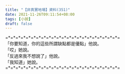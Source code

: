 ```yaml
---
title: "【非真實地場】資料(351)"
date: 2021-11-26T09:11:54+08:00
tags: [小說]
draft: false
---
```


=\*=\*=\*=\*=\*=\*=\*=\*=\*=\*=\*=\*=\*=\*=\*=\*=\*=\*=\*=\*=\*=\*=  
「你要知道，你的這些所謂缺點都是優點」他說。  
「哎」她說。  
「反過來我不想說了」他說。  
「我知道」她說。  
=\*=\*=\*=\*=\*=\*=\*=\*=\*=\*=\*=\*=\*=\*=\*=\*=\*=\*=\*=\*=\*=\*=  